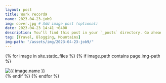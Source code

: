 ```yaml
---
layout: post
title: Work record9
name: 2023-04-23-job9
img: cover.jpg # Add image post (optional)
date: 2023-04-23 14:41 +0400
description: You’ll find this post in your `_posts` directory. Go ahead and edit it and re-build the site to see your changes. # Add post description (optional)
tag: [Travel, Blogging, Mountains]
img-path: "/assets/img/2023-04-23-job9/"
---
```



{% for image in site.static_files %}
{% if image.path contains page.img-path %}
<div class = "blog-img-only">
    <div>
        <img src="{{ image.path }}" alt="{{ image.name }}">
    </div>
</div>
{% endif %}
{% endfor %}
